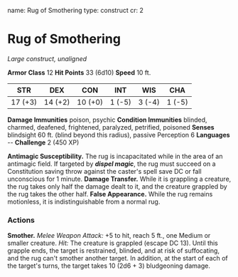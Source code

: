 name: Rug of Smothering
type: construct
cr: 2

# Rug of Smothering
_Large construct, unaligned_

**Armor Class** 12
**Hit Points** 33 (6d10)
**Speed** 10 ft.

| STR      | DEX     | CON      | INT     | WIS     | CHA     |
|----------|---------|----------|---------|---------|---------|
| 17 (+3)  | 14 (+2) | 10 (+0)  | 1 (-5)  | 3 (-4)  | 1 (-5)  |

**Damage Immunities** poison, psychic
**Condition Immunities** blinded, charmed, deafened, frightened, paralyzed, petrified, poisoned
**Senses** blindsight 60 ft. (blind beyond this radius), passive Perception 6
**Languages** --
**Challenge** 2 (450 XP)

**Antimagic Susceptibility.** The rug is incapacitated while in the area of an antimagic field. If targeted by **_dispel magic_**, the rug must succeed on a Constitution saving throw against the caster's spell save DC or fall unconscious for 1 minute.
**Damage Transfer.** While it is grappling a creature, the rug takes only half the damage dealt to it, and the creature grappled by the rug takes the other half.
**False Appearance.** While the rug remains motionless, it is indistinguishable from a normal rug.

### Actions
**Smother.** _Melee Weapon Attack:_ +5 to hit, reach 5 ft., one Medium or smaller creature. _Hit:_ The creature is grappled (escape DC 13). Until this grapple ends, the target is restrained, blinded, and at risk of suffocating, and the rug can't smother another target. In addition, at the start of each of the target's turns, the target takes 10 (2d6 + 3) bludgeoning damage.

